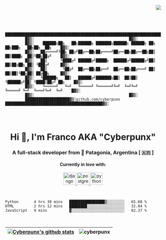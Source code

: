 <div align="right">

![](https://komarev.com/ghpvc/?username=cyberpunx&color=blueviolet)

</div>
<br>

```

		 ████████████████████████████████████████████████████████████████████████████████████████▓▒░
		 █▓▒░											█▓▒░
		 █▓▒░ 	 ██████╗██╗   ██╗██████╗ ███████╗██████╗ ██████╗ ██╗   ██╗███╗   ██╗██╗  ██╗	█▓▒░
		 █▓▒░ 	██╔════╝╚██╗ ██╔╝██╔══██╗██╔════╝██╔══██╗██╔══██╗██║   ██║████╗  ██║╚██╗██╔╝	█▓▒░
		 █▓▒░ 	██║      ╚████╔╝ ██████╔╝█████╗  ██████╔╝██████╔╝██║   ██║██╔██╗ ██║ ╚███╔╝ 	█▓▒░
		 █▓▒░ 	██║       ╚██╔╝  ██╔══██╗██╔══╝  ██╔══██╗██╔═══╝ ██║   ██║██║╚██╗██║ ██╔██╗ 	█▓▒░
		 █▓▒░ 	╚██████╗   ██║   ██████╔╝███████╗██║  ██║██║     ╚██████╔╝██║ ╚████║██╔╝ ██╗	█▓▒░
		 █▓▒░ 	 ╚═════╝   ╚═╝   ╚═════╝ ╚══════╝╚═╝  ╚═╝╚═╝      ╚═════╝ ╚═╝  ╚═══╝╚═╝  ╚═╝	█▓▒░
		 █▓▒░											█▓▒░
		 ████████████████████▓▒░github.com/cyberpunx ████████████████████████████████████████████▓▒░ 


```
<br>
<h1 align="center">Hi 👋, I'm Franco AKA "Cyberpunx"</h1>
<h3 align="center">A full-stack developer from 🗻 Patagonia, Argentina [ 🇦🇷 ]</h3> 

<h4 align="center">Currently in love with:</h4>
<p align="center"> <a href="https://www.djangoproject.com/" target="_blank"> <img src="https://devicons.github.io/devicon/devicon.git/icons/django/django-original.svg" alt="django" width="40" height="40"/> </a> <a href="https://www.postgresql.org" target="_blank"> <img src="https://devicons.github.io/devicon/devicon.git/icons/postgresql/postgresql-original-wordmark.svg" alt="postgresql" width="40" height="40"/> </a> <a href="https://www.python.org" target="_blank"> <img src="https://devicons.github.io/devicon/devicon.git/icons/python/python-original.svg" alt="python" width="40" height="40"/> </a></p>
<br>

<!--START_SECTION:waka-->
```text
Python       4 hrs 30 mins   ████████████████▒░░░░░░░░   65.60 % 
HTML         2 hrs 12 mins   ████████░░░░░░░░░░░░░░░░░   32.04 % 
JavaScript   9 mins          ▓░░░░░░░░░░░░░░░░░░░░░░░░   02.37 % 
```
<!--END_SECTION:waka-->

<br>
<div align="center">  
  
| [![Cyberpunx's github stats](https://github-readme-stats.vercel.app/api?username=cyberpunx&count_private=true&show_icons=true&theme=slateorange&hide_border=true&custom_title=Cyberpunx)](https://github.com/anuraghazra/github-readme-stats) | <img align="center" src="https://github-readme-stats.vercel.app/api/top-langs?username=cyberpunx&show_icons=true&locale=en&hide=php&theme=slateorange&layout=compact" alt="cyberpunx" /> |
|:-:|:-:|


</div>
